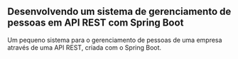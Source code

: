 <h2>Desenvolvendo um sistema de gerenciamento de pessoas em API REST com Spring Boot</h2>

Um pequeno sistema para o gerenciamento de pessoas de uma empresa através de uma API REST, criada com o Spring Boot.





